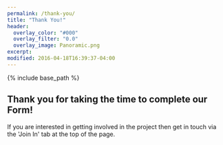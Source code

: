 ```yaml
---
permalink: /thank-you/
title: "Thank You!"
header:
  overlay_color: "#000"
  overlay_filter: "0.0"
  overlay_image: Panoramic.png
excerpt: 
modified: 2016-04-18T16:39:37-04:00
---
```


{% include base_path %}




## Thank you for taking the time to complete our Form!

If you are interested in getting involved in the project then get in touch via the 'Join In' tab at the top of the page. 



